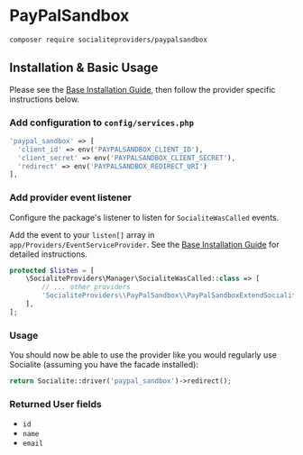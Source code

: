 # PayPalSandbox

```bash
composer require socialiteproviders/paypalsandbox
```

## Installation & Basic Usage

Please see the [Base Installation Guide](https://socialiteproviders.com/usage/), then follow the provider specific instructions below.

### Add configuration to `config/services.php`

```php
'paypal_sandbox' => [    
  'client_id' => env('PAYPALSANDBOX_CLIENT_ID'),  
  'client_secret' => env('PAYPALSANDBOX_CLIENT_SECRET'),  
  'redirect' => env('PAYPALSANDBOX_REDIRECT_URI') 
],
```

### Add provider event listener

Configure the package's listener to listen for `SocialiteWasCalled` events.

Add the event to your `listen[]` array in `app/Providers/EventServiceProvider`. See the [Base Installation Guide](https://socialiteproviders.com/usage/) for detailed instructions.

```php
protected $listen = [
    \SocialiteProviders\Manager\SocialiteWasCalled::class => [
        // ... other providers
        'SocialiteProviders\\PayPalSandbox\\PayPalSandboxExtendSocialite@handle',
    ],
];
```

### Usage

You should now be able to use the provider like you would regularly use Socialite (assuming you have the facade installed):

```php
return Socialite::driver('paypal_sandbox')->redirect();
```

### Returned User fields

- ``id``
- ``name``
- ``email``
